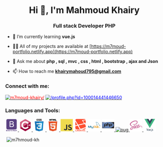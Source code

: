 <h1 align="center">Hi 👋, I'm Mahmoud Khairy</h1>
<h3 align="center">Full stack Developer PHP</h3>

- 🌱 I’m currently learning **vue.js**

- 👨‍💻 All of my projects are available at [https://m7moud-portfolio.netlify.app](https://m7moud-portfolio.netlify.app)

- 💬 Ask me about **php , sql , mvc , css , html , bootstrap , ajax and Json**

- 📫 How to reach me **khairymahoud795@gmail.com**

<h3 align="left">Connect with me:</h3>
<p align="left">
<a href="https://linkedin.com/in/m7moud-khairy/" target="blank"><img align="center" src="https://cdn.jsdelivr.net/npm/simple-icons@3.0.1/icons/linkedin.svg" alt="m7moud-khairy/" height="30" width="40"  style="color:red" /></a>
<a href="https://fb.com//profile.php?id=100014441446650" target="blank"><img align="center" src="https://cdn.jsdelivr.net/npm/simple-icons@3.0.1/icons/facebook.svg" alt="/profile.php?id=100014441446650" height="30" width="40" style="color:blue" /></a>
</p>

<h3 align="left">Languages and Tools:</h3>
<p align="left"> <a href="https://getbootstrap.com" target="_blank"> <img src="https://raw.githubusercontent.com/devicons/devicon/master/icons/bootstrap/bootstrap-plain-wordmark.svg" alt="bootstrap" width="40" height="40"/> </a> <a href="https://www.w3schools.com/cpp/" target="_blank"> <img src="https://raw.githubusercontent.com/devicons/devicon/master/icons/cplusplus/cplusplus-original.svg" alt="cplusplus" width="40" height="40"/> </a> <a href="https://www.w3schools.com/css/" target="_blank"> <img src="https://raw.githubusercontent.com/devicons/devicon/master/icons/css3/css3-original-wordmark.svg" alt="css3" width="40" height="40"/> </a> <a href="https://www.w3.org/html/" target="_blank"> <img src="https://raw.githubusercontent.com/devicons/devicon/master/icons/html5/html5-original-wordmark.svg" alt="html5" width="40" height="40"/> </a> <a href="https://developer.mozilla.org/en-US/docs/Web/JavaScript" target="_blank"> <img src="https://raw.githubusercontent.com/devicons/devicon/master/icons/javascript/javascript-original.svg" alt="javascript" width="40" height="40"/> </a> <a href="https://laravel.com/" target="_blank"> <img src="https://raw.githubusercontent.com/devicons/devicon/master/icons/laravel/laravel-plain-wordmark.svg" alt="laravel" width="40" height="40"/> </a> <a href="https://www.mysql.com/" target="_blank"> <img src="https://raw.githubusercontent.com/devicons/devicon/master/icons/mysql/mysql-original-wordmark.svg" alt="mysql" width="40" height="40"/> </a> <a href="https://www.php.net" target="_blank"> <img src="https://raw.githubusercontent.com/devicons/devicon/master/icons/php/php-original.svg" alt="php" width="40" height="40"/> </a> <a href="https://pugjs.org" target="_blank"> <img src="https://cdn.worldvectorlogo.com/logos/pug.svg" alt="pug" width="40" height="40"/> </a> <a href="https://sass-lang.com" target="_blank"> <img src="https://raw.githubusercontent.com/devicons/devicon/master/icons/sass/sass-original.svg" alt="sass" width="40" height="40"/> </a> <a href="https://vuejs.org/" target="_blank"> <img src="https://raw.githubusercontent.com/devicons/devicon/master/icons/vuejs/vuejs-original-wordmark.svg" alt="vuejs" width="40" height="40"/> </a> </p>

<p>&nbsp;<img align="center" src="https://github-readme-stats.vercel.app/api?username=m7hmoud-kh&show_icons=true&locale=en" alt="m7hmoud-kh" /></p>


